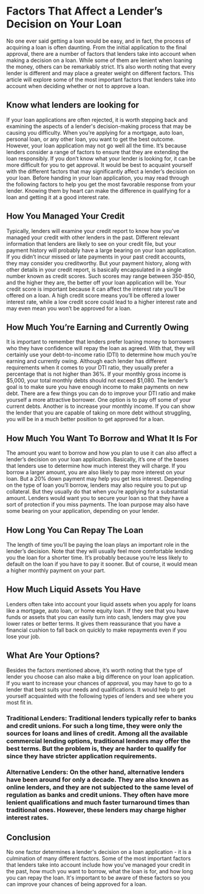 # Factors That Affect a Lender’s Decision on Your Loan


No one ever said getting a loan would be easy, and in fact, the process of acquiring a loan is often daunting.  From the initial application to the final approval, there are a number of factors that lenders take into account when making a decision on a loan.
While some of them are lenient when loaning the money, others can be remarkably strict. It’s also worth noting that every lender is different and may place a greater weight on different factors. This article will explore some of the most important factors that lenders take into account when deciding whether or not to approve a loan.
## Know what lenders are looking for
If your loan applications are often rejected, it is worth stepping back and examining the aspects of a lender's decision-making process that may be causing you difficulty.
When you’re applying for a mortgage, auto loan, personal loan, or any other loan, you want to get the best outcome. However, your loan application may not go well all the time. It’s because lenders consider a range of factors to ensure that they are extending the loan responsibly.
If you don’t know what your lender is looking for, it can be more difficult for you to get approval. It would be best to acquaint yourself with the different factors that may significantly affect a lender’s decision on your loan.
Before handing in your loan application, you may read through the following factors to help you get the most favorable response from your lender. Knowing them by heart can make the difference in qualifying for a loan and getting it at a good interest rate.
## How You Managed Your Credit
Typically, lenders will examine your credit report to know how you’ve managed your credit with other lenders in the past. Different relevant information that lenders are likely to see on your credit file, but your payment history will probably have a large bearing on your loan application.
If you didn’t incur missed or late payments in your past credit accounts, they may consider you creditworthy. But your payment history, along with other details in your credit report, is basically encapsulated in a single number known as credit scores. Such scores may range between 350-850, and the higher they are, the better off your loan application will be.
Your credit score is important because it can affect the interest rate you’ll be offered on a loan. A high credit score means you’ll be offered a lower interest rate, while a low credit score could lead to a higher interest rate and may even mean you won’t be approved for a loan. 
## How Much You’re Earning and Currently Owing
It is important to remember that lenders prefer loaning money to borrowers who they have confidence will repay the loan as agreed. With that, they will certainly use your debt-to-income ratio (DTI) to determine how much you’re earning and currently owing.
Although each lender has different requirements when it comes to your DTI ratio, they usually prefer a percentage that is not higher than 36%. If your monthly gross income is $5,000, your total monthly debts should not exceed $1,080. The lender’s goal is to make sure you have enough income to make payments on new debt.
There are a few things you can do to improve your DTI ratio and make yourself a more attractive borrower. One option is to pay off some of your current debts. Another is to increase your monthly income. If you can show the lender that you are capable of taking on more debt without struggling, you will be in a much better position to get approved for a loan.
## How Much You Want To Borrow and What It Is For
The amount you want to borrow and how you plan to use it can also affect a lender’s decision on your loan application. Basically, it’s one of the bases that lenders use to determine how much interest they will charge. If you borrow a larger amount, you are also likely to pay more interest on your loan. But a 20% down payment may help you get less interest.
Depending on the type of loan you’ll borrow, lenders may also require you to put up collateral. But they usually do that when you’re applying for a substantial amount. Lenders would want you to secure your loan so that they have a sort of protection if you miss payments. The loan purpose may also have some bearing on your application, depending on your lender.
## How Long You Can Repay The Loan
The length of time you’ll be paying the loan plays an important role in the lender’s decision. Note that they will usually feel more comfortable lending you the loan for a shorter time. It’s probably because you’re less likely to default on the loan if you have to pay it sooner. But of course, it would mean a higher monthly payment on your part.
## How Much Liquid Assets You Have
Lenders often take into account your liquid assets when you apply for loans like a mortgage, auto loan, or home equity loan. If they see that you have funds or assets that you can easily turn into cash, lenders may give you lower rates or better terms. It gives them reassurance that you have a financial cushion to fall back on quickly to make repayments even if you lose your job.
## What Are Your Options?
Besides the factors mentioned above, it’s worth noting that the type of lender you choose can also make a big difference on your loan application. If you want to increase your chances of approval, you may have to go to a lender that best suits your needs and qualifications.
It would help to get yourself acquainted with the following types of lenders and see where you most fit in.
### Traditional Lenders: Traditional lenders typically refer to banks and credit unions. For such a long time, they were only the sources for loans and lines of credit. Among all the available commercial lending options, traditional lenders may offer the best terms. But the problem is, they are harder to qualify for since they have stricter application requirements.
### Alternative Lenders: On the other hand, alternative lenders have been around for only a decade. They are also known as online lenders, and they are not subjected to the same level of regulation as banks and credit unions. They often have more lenient qualifications and much faster turnaround times than traditional ones. However, these lenders may charge higher interest rates.
## Conclusion
No one factor determines a lender's decision on a loan application - it is a culmination of many different factors. Some of the most important factors that lenders take into account include how you've managed your credit in the past, how much you want to borrow, what the loan is for, and how long you can repay the loan. It's important to be aware of these factors so you can improve your chances of being approved for a loan.



